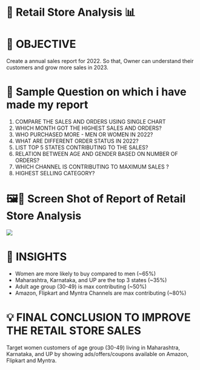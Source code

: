 # 🏪 Retail Store Analysis 📊

# 🎯 OBJECTIVE

Create a annual sales report for 2022. So that, Owner can understand their customers and grow more sales in 2023.

# 🤔 Sample Question on which i have made my report

1. COMPARE THE SALES AND ORDERS USING SINGLE CHART
2. WHICH MONTH GOT THE HIGHEST SALES AND ORDERS?
3. WHO PURCHASED MORE - MEN OR WOMEN IN 2022?
4. WHAT ARE DIFFERENT ORDER STATUS IN 2022?
5. LIST TOP 5 STATES CONTRIBUTING TO THE SALES?
6. RELATION BETWEEN AGE AND GENDER BASED ON NUMBER OF ORDERS?
7. WHICH CHANNEL IS CONTRIBUTING TO MAXIMUM SALES ?
8. HIGHEST SELLING CATEGORY?

# 🖼️📸 Screen Shot of Report of Retail Store Analysis
<img src="Screenshot 2023-09-04 112756.png(1)">

# 🥸 INSIGHTS
- Women are more likely to buy compared to men (~65%)
- Maharashtra, Karnataka, and UP are the top 3 states (~35%)
- Adult age group (30-49) is max contributing (~50%)
- Amazon, Flipkart and Myntra Channels are max contributing (~80%)

# 💡 FINAL CONCLUSION TO IMPROVE THE RETAIL STORE SALES
Target women customers of age group (30-49) living in Maharashtra, Karnataka, and UP by showing ads/offers/coupons available on Amazon, Flipkart and Myntra.

